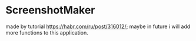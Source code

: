 # ScreenshotMaker
made by tutorial https://habr.com/ru/post/316012/;
maybe in future i will add more functions to this application.
